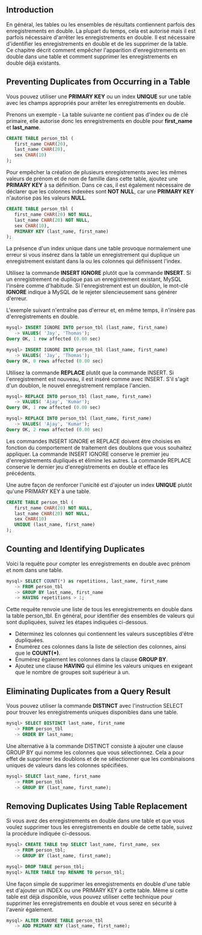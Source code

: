 ## Introduction

En général, les tables ou les ensembles de résultats contiennent parfois des enregistrements en double. La plupart du 
temps, cela est autorisé mais il est parfois nécessaire d'arrêter les enregistrements en double. Il est nécessaire 
d'identifier les enregistrements en double et de les supprimer de la table. Ce chapitre décrit comment empêcher
l'apparition d'enregistrements en double dans une table et comment supprimer les enregistrements en double déjà existants.

## Preventing Duplicates from Occurring in a Table

Vous pouvez utiliser une **PRIMARY KEY** ou un index **UNIQUE** sur une table avec les champs appropriés pour arrêter
les enregistrements en double.

Prenons un exemple - La table suivante ne contient pas d'index ou de clé primaire, elle autorise donc les 
enregistrements en double pour **first_name** et **last_name**.

``` sql
CREATE TABLE person_tbl (
   first_name CHAR(20),
   last_name CHAR(20),
   sex CHAR(10)
);
```

Pour empêcher la création de plusieurs enregistrements avec les mêmes valeurs de prénom et de nom de famille
dans cette table, ajoutez une **PRIMARY KEY** à sa définition. Dans ce cas, il est également nécessaire de déclarer
que les colonnes indexées sont **NOT NULL**, car une **PRIMARY KEY** n'autorise pas les valeurs **NULL**.

``` sql
CREATE TABLE person_tbl (
   first_name CHAR(20) NOT NULL,
   last_name CHAR(20) NOT NULL,
   sex CHAR(10),
   PRIMARY KEY (last_name, first_name)
);
```

La présence d'un index unique dans une table provoque normalement une erreur si vous insérez dans la table un
enregistrement qui duplique un enregistrement existant dans la ou les colonnes qui définissent l'index.

Utilisez la commande **INSERT IGNORE** plutôt que la commande **INSERT**. Si un enregistrement ne duplique pas un
enregistrement existant, MySQL l'insère comme d'habitude. Si l'enregistrement est un doublon, le mot-clé **IGNORE**
indique à MySQL de le rejeter silencieusement sans générer d'erreur.

L'exemple suivant n'entraîne pas d'erreur et, en même temps, il n'insère pas d'enregistrements en double.

``` sql
mysql> INSERT IGNORE INTO person_tbl (last_name, first_name)
   -> VALUES( 'Jay', 'Thomas');
Query OK, 1 row affected (0.00 sec)

mysql> INSERT IGNORE INTO person_tbl (last_name, first_name)
   -> VALUES( 'Jay', 'Thomas');
Query OK, 0 rows affected (0.00 sec)
```

Utilisez la commande **REPLACE** plutôt que la commande INSERT. Si l'enregistrement est nouveau, il est inséré comme 
avec INSERT. S'il s'agit d'un doublon, le nouvel enregistrement remplace l'ancien.

``` sql
mysql> REPLACE INTO person_tbl (last_name, first_name)
   -> VALUES( 'Ajay', 'Kumar');
Query OK, 1 row affected (0.00 sec)

mysql> REPLACE INTO person_tbl (last_name, first_name)
   -> VALUES( 'Ajay', 'Kumar');
Query OK, 2 rows affected (0.00 sec)
```

Les commandes INSERT IGNORE et REPLACE doivent être choisies en fonction du comportement de traitement des doublons 
que vous souhaitez appliquer. La commande INSERT IGNORE conserve le premier jeu d'enregistrements dupliqués
et élimine les autres. La commande REPLACE conserve le dernier jeu d'enregistrements en double et efface les précédents.

Une autre façon de renforcer l'unicité est d'ajouter un index **UNIQUE** plutôt qu'une PRIMARY KEY à une table.

``` sql
CREATE TABLE person_tbl (
   first_name CHAR(20) NOT NULL,
   last_name CHAR(20) NOT NULL,
   sex CHAR(10)
   UNIQUE (last_name, first_name)
);
```

## Counting and Identifying Duplicates

Voici la requête pour compter les enregistrements en double avec prénom et nom dans une table.

``` sql
mysql> SELECT COUNT(*) as repetitions, last_name, first_name
   -> FROM person_tbl
   -> GROUP BY last_name, first_name
   -> HAVING repetitions > 1;
```

Cette requête renvoie une liste de tous les enregistrements en double dans la table person_tbl. En général, 
pour identifier des ensembles de valeurs qui sont dupliquées, suivez les étapes indiquées ci-dessous.

  - Déterminez les colonnes qui contiennent les valeurs susceptibles d'être dupliquées.
  - Énumérez ces colonnes dans la liste de sélection des colonnes, ainsi que le **COUNT(*)**.
  - Énumérez également les colonnes dans la clause **GROUP BY**.
  - Ajoutez une clause **HAVING** qui élimine les valeurs uniques en exigeant que le nombre de groupes soit supérieur à un.


## Eliminating Duplicates from a Query Result

Vous pouvez utiliser la commande **DISTINCT** avec l'instruction SELECT pour trouver les enregistrements uniques 
disponibles dans une table.

``` sql
mysql> SELECT DISTINCT last_name, first_name
   -> FROM person_tbl
   -> ORDER BY last_name;
```

Une alternative à la commande DISTINCT consiste à ajouter une clause GROUP BY qui nomme les colonnes que vous sélectionnez.
Cela a pour effet de supprimer les doublons et de ne sélectionner que les combinaisons uniques de valeurs dans 
les colonnes spécifiées.

``` sql
mysql> SELECT last_name, first_name
   -> FROM person_tbl
   -> GROUP BY (last_name, first_name);
```

## Removing Duplicates Using Table Replacement

Si vous avez des enregistrements en double dans une table et que vous voulez supprimer tous les enregistrements en 
double de cette table, suivez la procédure indiquée ci-dessous.

``` sql
mysql> CREATE TABLE tmp SELECT last_name, first_name, sex
   -> FROM person_tbl;
   -> GROUP BY (last_name, first_name);

mysql> DROP TABLE person_tbl;
mysql> ALTER TABLE tmp RENAME TO person_tbl;
```

Une façon simple de supprimer les enregistrements en double d'une table est d'ajouter un INDEX ou une PRIMARY KEY à 
cette table. Même si cette table est déjà disponible, vous pouvez utiliser cette technique pour supprimer les
enregistrements en double et vous serez en sécurité à l'avenir également.

``` sql
mysql> ALTER IGNORE TABLE person_tbl
   -> ADD PRIMARY KEY (last_name, first_name);
```